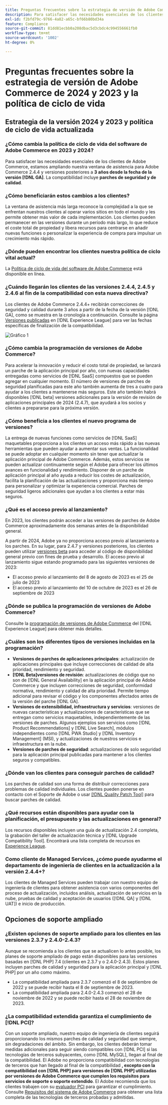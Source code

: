 ```yaml
---
title: Preguntas frecuentes sobre la estrategia de versión de Adobe Commerce de 2024 y 2023 y la política de ciclo de vida
description: Para satisfacer las necesidades esenciales de los clientes de Adobe Commerce, estamos ampliando nuestra ventana de asistencia para Adobe Commerce 2.4.4 y versiones posteriores a **3 años a partir de la versión [!DNL GA] date**. La compatibilidad incluye **parches de seguridad y de calidad**. Consulte nuestro nuevo [calendario de versiones](https://experienceleague.adobe.com/docs/commerce-operations/release/planning/schedule.html) para obtener más información sobre el calendario.
exl-id: f2bfd79c-9766-4a82-a65c-bf66b80bd34a
feature: Compliance
source-git-commit: 81dd81ecbb0a208dbac5d3cbdc4c994556661fb0
workflow-type: tm+mt
source-wordcount: '1002'
ht-degree: 0%

---
```


# Preguntas frecuentes sobre la estrategia de versión de Adobe Commerce de 2024 y 2023 y la política de ciclo de vida

## Estrategia de la versión 2024 y 2023 y política de ciclo de vida actualizada

### ¿Cómo cambia la política de ciclo de vida del software de Adobe Commerce en 2023 y 2024?

Para satisfacer las necesidades esenciales de los clientes de Adobe Commerce, estamos ampliando nuestra ventana de asistencia para Adobe Commerce 2.4.4 y versiones posteriores a **3 años desde la fecha de la versión [!DNL GA]**. La compatibilidad incluye **parches de seguridad y de calidad**.

### ¿Cómo beneficiarán estos cambios a los clientes?

La ventana de asistencia más larga reconoce la complejidad a la que se enfrentan nuestros clientes al operar varios sitios en todo el mundo y les permite obtener más valor de cada implementación. Los clientes pueden permanecer en las versiones durante un período más largo, lo que reduce el coste total de propiedad y libera recursos para centrarse en añadir nuevas funciones o personalizar la experiencia de compra para impulsar un crecimiento más rápido.

### ¿Dónde pueden encontrar los clientes nuestra política de ciclo vital actual?

La [Política de ciclo de vida del software de Adobe Commerce](https://www.adobe.com/content/dam/cc/en/legal/terms/enterprise/pdfs/Adobe-Commerce-Software-Lifecycle-Policy.pdf) está disponible en línea.

### ¿Cuándo llegarán los clientes de las versiones 2.4.4, 2.4.5 y 2.4.6 al fin de la compatibilidad con esta nueva directiva?

Los clientes de Adobe Commerce 2.4.4+ recibirán correcciones de seguridad y calidad durante 3 años a partir de la fecha de la versión [!DNL GA], como se muestra en la cronología a continuación. Consulte la página [Versiones publicadas](https://experienceleague.adobe.com/docs/commerce-operations/release/versions.html) en [!DNL Experience League] para ver las fechas específicas de finalización de la compatibilidad.

![Gráfico 1](assets/MSKB-1978-1.jpg)

### ¿Cómo cambia la programación de versiones de Adobe Commerce?

Para acelerar la innovación y reducir el costo total de propiedad, se lanzará un parche de la aplicación principal por año, con nuevas capacidades entregadas como servicios de [!DNL SaaS] compuestos que se pueden agregar en cualquier momento. El número de versiones de parches de seguridad planificadas para este año también aumenta de tres a cuatro para ayudar a los clientes a mantenerse más seguros. Este año también habrá disponibles [!DNL beta] versiones adicionales para la versión de revisión de aplicaciones principales de 2024 (2.4.7), que ayudará a los socios y clientes a prepararse para la próxima versión.

### ¿Cómo beneficia a los clientes el nuevo programa de versiones?

La entrega de nuevas funciones como servicios de [!DNL SaaS] maquetables proporciona a los clientes un acceso más rápido a las nuevas herramientas que pueden ayudar a aumentar sus ventas. La funcionalidad se puede adoptar en cualquier momento sin tener que actualizar la aplicación principal de Adobe Commerce. Además, estos servicios se pueden actualizar continuamente según el Adobe para ofrecer los últimos avances en funcionalidad y rendimiento. Disponer de un parche de aplicación principal al año ayuda a reducir los costes de actualización, facilita la planificación de las actualizaciones y proporciona más tiempo para personalizar y optimizar la experiencia comercial. Parches de seguridad ligeros adicionales que ayudan a los clientes a estar más seguros.

### ¿Qué es el acceso previo al lanzamiento?

En 2023, los clientes podrán acceder a las versiones de parches de Adobe Commerce aproximadamente dos semanas antes de la disponibilidad general.

A partir de 2024, Adobe ya no proporciona acceso previo al lanzamiento a los parches. En su lugar, para 2.4.7 y versiones posteriores, los clientes pueden utilizar [versiones beta](https://experienceleague.adobe.com/docs/commerce-operations/release/beta.html) para acceder al código de disponibilidad general previo con fines de prueba y desarrollo. El acceso previo al lanzamiento sigue estando programado para las siguientes versiones de 2023:

* El acceso previo al lanzamiento del 8 de agosto de 2023 es el 25 de julio de 2023
* El acceso previo al lanzamiento del 10 de octubre de 2023 es el 26 de septiembre de 2023

### ¿Dónde se publica la programación de versiones de Adobe Commerce?

Consulte la [programación de versiones de Adobe Commerce](https://experienceleague.adobe.com/docs/commerce-operations/release/planning/schedule.html) del [!DNL Experience League] para obtener más detalles.

### ¿Cuáles son los diferentes tipos de versiones incluidas en la programación?

* **Versiones de parches de aplicaciones principales**: actualización de aplicaciones principales que incluye correcciones de calidad de alta prioridad, rendimiento y seguridad.
* **[!DNL Beta]versiones de revisión**: actualizaciones de código que no son de [!DNL General Availability] en la aplicación principal de Adobe Commerce y que incluyen correcciones de seguridad, conformidad normativa, rendimiento y calidad de alta prioridad. Permite tiempo adicional para revisar el código y los componentes afectados antes de la versión del parche [!DNL GA].
* **Versiones de extensibilidad, infraestructura y servicios**: versiones de nuevas características y actualizaciones de características que se entregan como servicios maquetables, independientemente de las versiones de parches. Algunos ejemplos son servicios como [!DNL Product Recommendations] y [!DNL Live Search], módulos independientes como [!DNL PWA Studio] y [!DNL Inventory Management] (MSI), y actualizaciones de nuestros servicios e infraestructura en la nube.
* **Versiones de parches de seguridad**: actualizaciones de solo seguridad para la aplicación principal publicadas para mantener a los clientes seguros y compatibles.

### ¿Dónde van los clientes para conseguir parches de calidad?

Los parches de calidad son una forma de distribuir correcciones para problemas de calidad individuales. Los clientes pueden ponerse en contacto con el Soporte de Adobe o usar [[!DNL Quality Patch Tool]](https://experienceleague.adobe.com/docs/commerce-knowledge-base/kb/announcements/commerce-announcements/magento-quality-patches-released-new-tool-to-self-serve-quality-patches.html) para buscar parches de calidad.

### ¿Qué recursos están disponibles para ayudar con la planificación, el presupuesto y las actualizaciones en general?

Los recursos disponibles incluyen una guía de actualización 2.4 completa, la grabación del taller de actualización técnica y [!DNL Upgrade Compatibility Tool]. Encontrará una lista completa de recursos en [Experience League](https://experienceleague.adobe.com/docs/commerce-operations/upgrade-guide/resources/recommended-reading.html).

### Como cliente de Managed Services, ¿cómo puede ayudarme el departamento de ingeniería de clientes en la actualización a la versión 2.4.4+?

Los clientes de Managed Services pueden trabajar con nuestro equipo de ingeniería de clientes para obtener asistencia con varios componentes del proceso de actualización, incluidos análisis, actualización de servicios en la nube, pruebas de calidad y aceptación de usuarios ([!DNL QA] y [!DNL UAT]) e inicio de producción.

## Opciones de soporte ampliado

### ¿Existen opciones de soporte ampliado para los clientes en las versiones 2.3.7 y 2.4.0-2.4.3?

Aunque se recomienda a los clientes que se actualicen lo antes posible, los planes de soporte ampliado de pago están disponibles para las versiones basadas en [!DNL PHP] 7.4 (clientes en 2.3.7 y o 2.4.0-2.4.3). Estos planes incluyen parches de calidad y seguridad para la aplicación principal y [!DNL PHP] por un año como máximo.

* La compatibilidad ampliada para 2.3.7 comenzó el 8 de septiembre de 2022 y se puede recibir hasta el 8 de septiembre de 2023.
* La compatibilidad ampliada para 2.4.0-2.4.3 comenzó el 28 de noviembre de 2022 y se puede recibir hasta el 28 de noviembre de 2023.

### ¿La compatibilidad extendida garantiza el cumplimiento de [!DNL PCI]?

Con un soporte ampliado, nuestro equipo de ingeniería de clientes seguirá proporcionando los mismos parches de calidad y seguridad que siempre, sin degradaciones del ámbito. Sin embargo, los clientes deberán tomar medidas adicionales para seguir siendo compatibles con [!DNL PCI] si las tecnologías de terceros subyacentes, como [!DNL MySQL], llegan al final de la compatibilidad. El Adobe no proporciona compatibilidad con tecnologías de terceros que han llegado al final de la compatibilidad **, excepto con la compatibilidad con [!DNL PHP] para versiones de [!DNL PHP] utilizadas por versiones de Adobe Commerce que cumplen los requisitos para servicios de soporte o soporte extendido**. El Adobe recomienda que los clientes trabajen con su [evaluador PCI](https://www.pcisecuritystandards.org/assessors_and_solutions/qualified_security_assessors) para garantizar el cumplimiento. Consulte [Requisitos del sistema de Adobe Commerce](https://experienceleague.adobe.com/docs/commerce-operations/installation-guide/system-requirements.html) para obtener una lista completa de las tecnologías de terceros probadas y admitidas.

